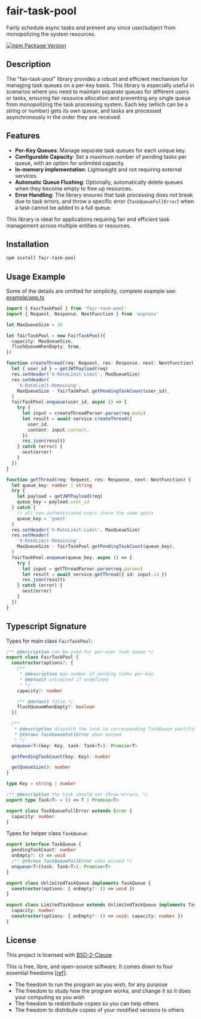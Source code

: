# fair-task-pool

Fairly schedule async tasks and prevent any since user/subject from monopolizing the system resources.

[![npm Package Version](https://img.shields.io/npm/v/fair-task-pool)](https://www.npmjs.com/package/fair-task-pool)

## Description

The "fair-task-pool" library provides a robust and efficient mechanism for managing task queues on a per-key basis. This library is especially useful in scenarios where you need to maintain separate queues for different users or tasks, ensuring fair resource allocation and preventing any single queue from monopolizing the task processing system. Each key (which can be a string or number) gets its own queue, and tasks are processed asynchronously in the order they are received.

## Features

- **Per-Key Queues**: Manage separate task queues for each unique key.
- **Configurable Capacity**: Set a maximum number of pending tasks per queue, with an option for unlimited capacity.
- **In-memory implementation**: Lightweight and not requiring external services.
- **Automatic Queue Flushing**: Optionally, automatically delete queues when they become empty to free up resources.
- **Error Handling**: The library ensures that task processing does not break due to task errors, and throw a specific error (`TaskQueueFullError`) when a task cannot be added to a full queue.

This library is ideal for applications requiring fair and efficient task management across multiple entities or resources.

## Installation

```bash
npm install fair-task-pool
```

## Usage Example

Some of the details are omitted for simplicity, complete example see: [example/app.ts](./example/app.ts)

```typescript
import { FairTaskPool } from 'fair-task-pool'
import { Request, Response, NextFunction } from 'express'

let MaxQueueSize = 20

let fairTaskPool = new FairTaskPool({
  capacity: MaxQueueSize,
  flushQueueWhenEmpty: true,
})

function createThread(req: Request, res: Response, next: NextFunction) {
  let { user_id } = getJWTPayload(req)
  res.setHeader('X-RateLimit-Limit', MaxQueueSize)
  res.setHeader(
    'X-RateLimit-Remaining',
    MaxQueueSize - fairTaskPool.getPendingTaskCount(user_id),
  )
  fairTaskPool.enqueue(user_id, async () => {
    try {
      let input = createThreadParser.parse(req.body)
      let result = await service.createThread({
        user_id,
        content: input.content,
      })
      res.json(result)
    } catch (error) {
      next(error)
    }
  })
}

function getThread(req: Request, res: Response, next: NextFunction) {
  let queue_key: number | string
  try {
    let payload = getJWTPayload(req)
    queue_key = payload.user_id
  } catch {
    // all non authenticated users share the same quota
    queue_key = 'guest'
  }
  res.setHeader('X-RateLimit-Limit', MaxQueueSize)
  res.setHeader(
    'X-RateLimit-Remaining',
    MaxQueueSize - fairTaskPool.getPendingTaskCount(queue_key),
  )
  fairTaskPool.enqueue(queue_key, async () => {
    try {
      let input = getThreadParser.parse(req.params)
      let result = await service.getThread({ id: input.id })
      res.json(result)
    } catch (error) {
      next(error)
    }
  })
}
```

## Typescript Signature

Types for main class `FairTaskPool`:

```typescript
/** @description can be used for per-user task queue */
export class FairTaskPool {
  constructor(options?: {
    /**
     * @description max number of pending tasks per-key
     * @default unlimited if undefined
     * */
    capacity?: number

    /** @default false */
    flushQueueWhenEmpty?: boolean
  })

  /**
   * @description dispatch the task to corresponding TaskQueue partitioned by the `key`
   * @throws TaskQueueFullError when exceed
   * */
  enqueue<T>(key: Key, task: Task<T>): Promise<T>

  getPendingTaskCount(key: Key): number

  getQueueSize(): number
}

type Key = string | number

/** @description the task should not throw errors. */
export type Task<T> = () => T | Promise<T>

export class TaskQueueFullError extends Error {
  capacity: number
}
```

Types for helper class `TaskQueue`:

```typescript
export interface TaskQueue {
  pendingTaskCount: number
  onEmpty?: () => void
  /** @throws TaskQueueFullError when exceed */
  enqueue<T>(task: Task<T>): Promise<T>
}

export class UnlimitedTaskQueue implements TaskQueue {
  constructor(options: { onEmpty?: () => void })
}

export class LimitedTaskQueue extends UnlimitedTaskQueue implements TaskQueue {
  capacity: number
  constructor(options: { onEmpty?: () => void; capacity: number })
}
```

## License

This project is licensed with [BSD-2-Clause](./LICENSE)

This is free, libre, and open-source software. It comes down to four essential freedoms [[ref]](https://seirdy.one/2021/01/27/whatsapp-and-the-domestication-of-users.html#fnref:2):

- The freedom to run the program as you wish, for any purpose
- The freedom to study how the program works, and change it so it does your computing as you wish
- The freedom to redistribute copies so you can help others
- The freedom to distribute copies of your modified versions to others
